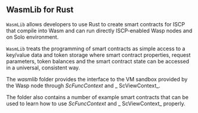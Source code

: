 ## WasmLib for Rust

`WasmLib` allows developers to use Rust to create smart contracts for ISCP that compile into Wasm and can run directly
ISCP-enabled Wasp nodes and on Solo environment.

`WasmLib` treats the programming of smart contracts as simple access to a key/value data and token storage where smart
contract properties, request parameters, token balances and the smart contract state can be accessed in a universal,
consistent way.

The _wasmlib_ folder provides the interface to the VM sandbox provided by the Wasp node through _ScFuncContext_ and _
ScViewContext_.

The folder also contains a number of example smart contracts that can be used to learn how to use _ScFuncContext_ and _
ScViewContext_ properly.

